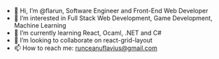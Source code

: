 - 👋 Hi, I’m @flarun, Software Engineer and Front-End Web Developer
- 👀 I’m interested in Full Stack Web Development, Game Development, Machine Learning
- 🌱 I’m currently learning React, Ocaml, .NET and C#
- 💞️ I’m looking to collaborate on react-grid-layout
- 📫 How to reach me: runceanuflavius@gmail.com

<!---
flarun/flarun is a ✨ special ✨ repository because its `README.md` (this file) appears on your GitHub profile.
You can click the Preview link to take a look at your changes.
--->
